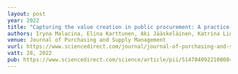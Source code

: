 ```yaml
---
layout: post
year: 2022
title: "Capturing the value creation in public procurement: A practice-based view"
authors: Iryna Malacina, Elina Karttunen, Aki Jääskeläinen, Katrina Lintukangas, Jussi Heikkilä, Anni-Kaisa Kähkönen
venue: Journal of Purchasing and Supply Management 
vurl: https://www.sciencedirect.com/journal/journal-of-purchasing-and-supply-management
vatt: 28, 2022
pub: https://www.sciencedirect.com/science/article/pii/S1478409221000844
---
```


